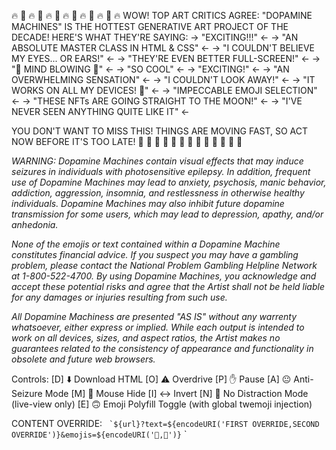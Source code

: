 🔥 🤑 🔥 🤑 🔥 🤑 🔥 🤑 🔥 🤑 🔥 🤑 🔥
WOW! TOP ART CRITICS AGREE: "DOPAMINE MACHINES" IS THE HOTTEST GENERATIVE ART PROJECT OF THE DECADE! HERE'S WHAT THEY'RE SAYING:
  → "EXCITING!!!" ←
  → "AN ABSOLUTE MASTER CLASS IN HTML & CSS" ←
  → "I COULDN'T BELIEVE MY EYES... OR EARS!" ←
  → "THEY'RE EVEN BETTER FULL-SCREEN!" ←
  → "🤯 MIND BLOWING 🤯" ←
  → "SO COOL" ←
  → "EXCITING!" ←
  → "AN OVERWHELMING SENSATION" ←
  → "I COULDN'T LOOK AWAY!" ←
  → "IT WORKS ON ALL MY DEVICES! 🤳" ←
  → "IMPECCABLE EMOJI SELECTION" ←
  → "THESE NFTs ARE GOING STRAIGHT TO THE MOON!" ←
  → "I'VE NEVER SEEN ANYTHING QUITE LIKE IT" ←

YOU DON'T WANT TO MISS THIS! THINGS ARE MOVING FAST, SO ACT NOW BEFORE IT'S TOO LATE!
🚀 💸 🚀 💸 🚀 💸 🚀 💸 🚀 💸 🚀 💸 🚀


_WARNING: Dopamine Machines contain visual effects that may induce seizures in individuals with photosensitive epilepsy. In addition, frequent use of Dopamine Machines may lead to anxiety, psychosis, manic behavior, addiction, aggression, insomnia, and restlessness in otherwise healthy individuals. Dopamine Machines may also inhibit future dopamine transmission for some users, which may lead to depression, apathy, and/or anhedonia._

_None of the emojis or text contained within a Dopamine Machine constitutes financial advice. If you suspect you may have a gambling problem, please contact the National Problem Gambling Helpline Network at 1-800-522-4700. By using Dopamine Machines, you acknowledge and accept these potential risks and agree that the Artist shall not be held liable for any damages or injuries resulting from such use._

_All Dopamine Machiness are presented "AS IS" without any warrenty whatsoever, either express or implied. While each output is intended to work on all devices, sizes, and aspect ratios, the Artist makes no guarantees related to the consistency of appearance and functionality in obsolete and future web browsers._


Controls:
[D] ⬇️ Download HTML
[O] ⚠️ Overdrive
[P] ✋ Pause
[A] 😐 Anti-Seizure Mode
[M] 🐁 Mouse Hide
[I] ↔️ Invert
[N] 🙈 No Distraction Mode (live-view only)
[E] 🙃 Emoji Polyfill Toggle (with global twemoji injection)

CONTENT OVERRIDE: `` `${url}?text=${encodeURI('FIRST OVERRIDE,SECOND OVERRIDE')}&emojis=${encodeURI('🦞,🐙')}`` `